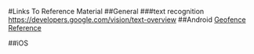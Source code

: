 #Links To Reference Material
##General
###text recognition
https://developers.google.com/vision/text-overview
##Android
[Geofence Reference](https://developer.android.com/training/location/geofencing.html)

##iOS
